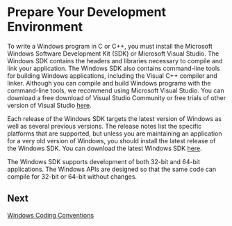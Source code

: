 <!-- https://docs.microsoft.com/en-us/windows/win32/learnwin32/prepare-your-development-environment -->
# Prepare Your Development Environment

To write a Windows program in C or C++, you must install the Microsoft Windows Software Development Kit (SDK) or Microsoft Visual Studio. The Windows SDK contains the headers and libraries necessary to compile and link your application. The Windows SDK also contains command-line tools for building Windows applications, including the Visual C++ compiler and linker. Although you can compile and build Windows programs with the command-line tools, we recommend using Microsoft Visual Studio. You can download a free download of Visual Studio Community or free trials of other version of Visual Studio [here](https://visualstudio.microsoft.com/downloads/).

Each release of the Windows SDK targets the latest version of Windows as well as several previous versions. The release notes list the specific platforms that are supported, but unless you are maintaining an application for a very old version of Windows, you should install the latest release of the Windows SDK. You can download the latest Windows SDK [here](https://developer.microsoft.com/en-us/windows/downloads/windows-10-sdk/).

The Windows SDK supports development of both 32-bit and 64-bit applications. The Windows APIs are designed so that the same code can compile for 32-bit or 64-bit without changes.

## Next

[Windows Coding Conventions](./windows-coding-conventions.md)